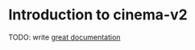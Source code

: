 # Introduction to cinema-v2

TODO: write [great documentation](http://jacobian.org/writing/what-to-write/)
